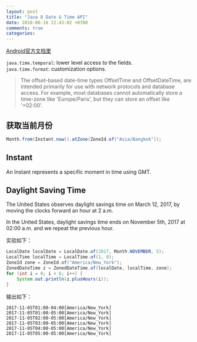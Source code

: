 ```yaml
---
layout: post
title: "Java 8 Date & Time API"
date: 2018-06-16 22:43:02 +0700
comments: true
categories:
---
```


[Android官方文档里](https://developer.android.com/reference/java/time/package-summary)

`java.time.temporal`: lower level access to the fields.        
`java.time.format`: customization options.    

<!-- more -->

>The offset-based date-time types OffsetTime and OffsetDateTime, are intended primarily for use with network protocols and database access. For example, most databases cannot automatically store a time-zone like 'Europe/Paris', but they can store an offset like '+02:00'.

## 获取当前月份
```java
Month.from(Instant.now().atZone(ZoneId.of("Asia/Bangkok"));
```    

## Instant
An Instant represents a specific moment in time using GMT.

## Daylight Saving Time
The United States observes daylight savings time on March 12, 2017, by moving the clocks forward an hour at 2 a.m.

In the United States, daylight savings time ends on November 5th, 2017 at 02:00 a.m. and we repeat the previous hour.

实验如下：
```java
LocalDate localDate = LocalDate.of(2017, Month.NOVEMBER, 5);
LocalTime localTime = LocalTime.of(1, 0);
ZoneId zone = ZoneId.of("America/New_York");
ZonedDateTime z = ZonedDateTime.of(localDate, localTime, zone);
for (int i = 0; i < 6; i++) {
    System.out.println(z.plusHours(i));
}
```
输出如下：
```
2017-11-05T01:00-04:00[America/New_York]
2017-11-05T01:00-05:00[America/New_York]
2017-11-05T02:00-05:00[America/New_York]
2017-11-05T03:00-05:00[America/New_York]
2017-11-05T04:00-05:00[America/New_York]
2017-11-05T05:00-05:00[America/New_York]
```
